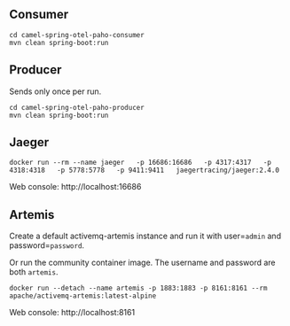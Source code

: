 ## Consumer
```
cd camel-spring-otel-paho-consumer
mvn clean spring-boot:run 
```

## Producer

Sends only once per run.
```
cd camel-spring-otel-paho-producer
mvn clean spring-boot:run 
```

## Jaeger

```
docker run --rm --name jaeger   -p 16686:16686   -p 4317:4317   -p 4318:4318   -p 5778:5778   -p 9411:9411   jaegertracing/jaeger:2.4.0
```

Web console: http://localhost:16686

## Artemis

Create a default activemq-artemis instance and run it with user=`admin` and password=`password`.

Or run the community container image. The username and password are both `artemis`.

```
docker run --detach --name artemis -p 1883:1883 -p 8161:8161 --rm apache/activemq-artemis:latest-alpine
```

Web console: http://localhost:8161